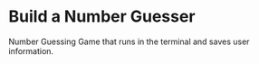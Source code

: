 # Build a Number Guesser

Number Guessing Game that runs in the terminal and saves user information.
